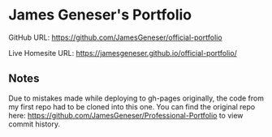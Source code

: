 # James Geneser's Portfolio

GitHub URL: https://github.com/JamesGeneser/official-portfolio

Live Homesite URL: https://jamesgeneser.github.io/official-portfolio/

## Notes

Due to mistakes made while deploying to gh-pages originally, the code from my first repo had to be cloned into this one. You can find the original repo here:
https://github.com/JamesGeneser/Professional-Portfolio
to view commit history.
